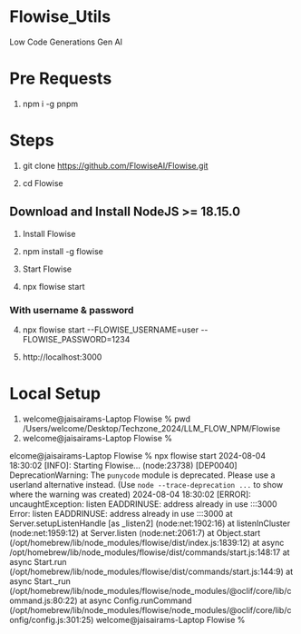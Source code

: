 # Flowise_Utils
Low Code Generations Gen AI

# Pre Requests
1. npm i -g pnpm

   
# Steps
1. git clone https://github.com/FlowiseAI/Flowise.git

2. cd Flowise


## Download and Install NodeJS >= 18.15.0

1. Install Flowise

2. npm install -g flowise
2.  Start Flowise
3. npx flowise start

### With username & password

4. npx flowise start --FLOWISE_USERNAME=user --FLOWISE_PASSWORD=1234

5. http://localhost:3000

# Local Setup
1. welcome@jaisairams-Laptop Flowise % pwd
/Users/welcome/Desktop/Techzone_2024/LLM_FLOW_NPM/Flowise
2. welcome@jaisairams-Laptop Flowise %



elcome@jaisairams-Laptop Flowise % npx flowise start
2024-08-04 18:30:02 [INFO]: Starting Flowise...
(node:23738) [DEP0040] DeprecationWarning: The `punycode` module is deprecated. Please use a userland alternative instead.
(Use `node --trace-deprecation ...` to show where the warning was created)
2024-08-04 18:30:02 [ERROR]: uncaughtException:  listen EADDRINUSE: address already in use :::3000
Error: listen EADDRINUSE: address already in use :::3000
    at Server.setupListenHandle [as _listen2] (node:net:1902:16)
    at listenInCluster (node:net:1959:12)
    at Server.listen (node:net:2061:7)
    at Object.start (/opt/homebrew/lib/node_modules/flowise/dist/index.js:1839:12)
    at async /opt/homebrew/lib/node_modules/flowise/dist/commands/start.js:148:17
    at async Start.run (/opt/homebrew/lib/node_modules/flowise/dist/commands/start.js:144:9)
    at async Start._run (/opt/homebrew/lib/node_modules/flowise/node_modules/@oclif/core/lib/command.js:80:22)
    at async Config.runCommand (/opt/homebrew/lib/node_modules/flowise/node_modules/@oclif/core/lib/config/config.js:301:25)
welcome@jaisairams-Laptop Flowise %

